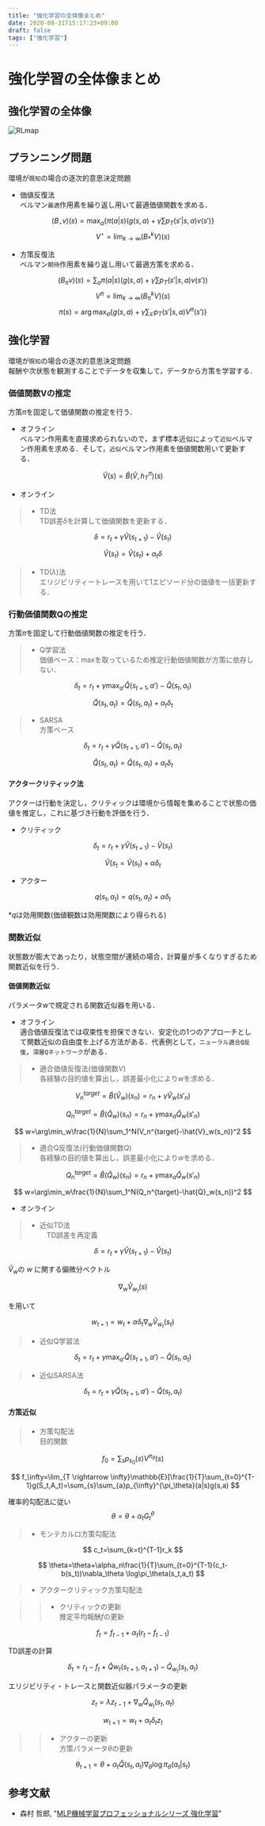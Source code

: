 ```yaml
---
title: "強化学習の全体像まとめ"
date: 2020-08-31T15:17:23+09:00
draft: false
tags: ["強化学習"] 
---
```

<!--more-->
# 強化学習の全体像まとめ
## 強化学習の全体像
![RLmap](.././fig1.jpeg)

## プランニング問題
環境が`既知`の場合の逐次的意思決定問題

- 価値反復法  
ベルマン`最適`作用素を繰り返し用いて最適価値関数を求める．  

$$
(B_{\star}v)(s)=\max_a\{\pi(a|s)(g(s,a)+\gamma \sum p_T(s'|s,a)v(s')\}
$$
$$
V^{\star}=\lim_{k\rightarrow \infty}(B_{*}^kV)(s)
$$

- 方策反復法  
ベルマン`期待`作用素を繰り返し用いて最適方策を求める．
  
$$
(B_{\pi}v)(s)=\sum_a\pi(a|s)(g(s,a)+\gamma \sum p_T(s'|s,a)v(s'))
$$
$$
V^{\pi}=\lim_{k\rightarrow \infty}(B_{\pi}^kV)(s)
$$
$$
\pi(s)=\arg\max_a\{g(s,a)+\gamma \sum_{s'}p_T(s'|s,a)V^\pi(s')\}
$$

## 強化学習
環境が`既知`の場合の逐次的意思決定問題  
報酬や次状態を観測することでデータを収集して，データから方策を学習する．
### 価値関数Vの推定
方策$\pi$を固定して価値関数の推定を行う．

- オフライン  
ベルマン作用素を直接求められないので，まず標本近似によって`近似`ベルマン作用素を求める．そして，`近似`ベルマン作用素を価値関数用いて更新する．

$$
\hat{V}(s)=\hat{B}(\hat{V},h_T^\pi)(s)
$$
- オンライン

>- TD法  
TD誤差$\delta$を計算して価値関数を更新する．

$$
\delta=r_t+\gamma \hat{V}(s_{t+1})-\hat{V}(s_t)
$$

$$
\hat{V}(s_t)=\hat{V}(s_t)+\alpha_t\delta 
$$
>- TD($\lambda$)法  
エリジビリティートレースを用いて1エピソード分の価値を一括更新する．

### 行動価値関数Qの推定
方策$\pi$を固定して行動価値関数の推定を行う．
>- Q学習法  
価値ベース：maxを取っているため推定行動価値関数が方策に依存しない．

$$
\delta_t=r_t+\gamma \max_{a'}\hat{Q}(s_{t+1},a')-\hat{Q}(s_t,a_t)  
$$

$$
\hat{Q}(s_t,a_t)=\hat{Q}(s_t,a_t)+\alpha_t\delta_t
$$

>- SARSA  
方策ベース
  
$$
\delta_t=r_t+\gamma \hat{Q}(s_{t+1},a')-\hat{Q}(s_t,a_t)
$$

$$
\hat{Q}(s_t,a_t)=\hat{Q}(s_t,a_t)+\alpha_t\delta_t
$$

#### アクタークリティック法
アクターは行動を決定し，クリティックは環境から情報を集めることで状態の価値を推定し，これに基づき行動を評価を行う．

- クリティック

$$
\delta_t=r_t+\gamma\hat{V}(s_{t+1})-\hat{V}(s_t) 
$$

$$
\hat{V}(s_{t}=\hat{V}(s_t)+\alpha\delta_t
$$
- アクター  

$$
q(s_t,a_t)=q(s_t,a_t)+\alpha\delta_t
$$

*$q$は効用関数(価値観数は効用関数により得られる)
  
### 関数近似
状態数が膨大であったり，状態空間が連続の場合，計算量が多くなりすぎるため関数近似を行う．
#### 価値関数近似
パラメータ$w$で規定される関数近似器を用いる．

- オフライン  
  適合価値反復法では収束性を担保できない．安定化の1つのアプローチとして関数近似の自由度を上げる方法がある．代表例として，`ニューラル適合Q反復`，`深層Qネットワーク`がある．

>- 適合価値反復法(価値関数$V$)  
  各経験の目的値を算出し，誤差最小化により$w$を求める．

$$
V_n^{target}=\hat{B}(\hat{V}_w)(s_n)=r_n+\gamma \hat{V}_w(s'_n)
$$

$$
Q_n^{target}=\hat{B}(\hat{Q}_w)(s_n)=r_n+\gamma \max_a\hat{Q}_w(s'_n) 
$$

$$
w=\arg\min_w\frac{1}{N}\sum_1^N(V_n^{target}-\hat{V}_w(s_n))^2
$$

>- 適合Q反復法(行動価値関数$Q$)  
  各経験の目的値を算出し，誤差最小化により$w$を求める．

$$
Q_n^{target}=\hat{B}(\hat{Q}_w)(s_n)=r_n+\gamma \max_a\hat{Q}_w(s'_n) 
$$

$$
w=\arg\min_w\frac{1}{N}\sum_1^N(Q_n^{target}-\hat{Q}_w(s_n))^2
$$

- オンライン
  
>- 近似TD法  
　TD誤差を再定義  

$$ \delta = r_t + \gamma \hat{V}(s_{t+1}) - \hat{V}(s_t)$$

$\hat{V}_w$の $w$ に関する偏微分ベクトル 

$$\nabla_w\hat{V}_{w_t}(s)$$

を用いて
  
$$
w_{t+1}=w_t+\alpha\delta_t\nabla_w\hat{V}_{w_t}(s_t)
$$

>- 近似Q学習法
   
$$
\delta_t=r_t+\gamma\max_{a'}\hat{Q}(s_{t+1},a')-\hat{Q}(s_t,a_t)
$$

>- 近似SARSA法  

$$
\delta_t=r_t+\gamma\hat{Q}(s_{t+1},a')-\hat{Q}(s_t,a_t)
$$

#### 方策近似
>- 方策勾配法  
目的関数

$$
f_0=\sum_sp_{s_0}(s)V^{\pi_\theta}(s)
$$

$$
f_\infty=\lim_{T \rightarrow \infty}\mathbb{E}[\frac{1}{T}\sum_{t=0}^{T-1}g(S_t,A_t)=\sum_{s}\sum_{a}p_{\infty}^{\pi_\theta}(a|s)g(s,a)
$$

確率的勾配法に従い
$$
\theta=\theta+\alpha_tG_t^\theta
$$
>- モンテカルロ方策勾配法

$$
c_t=\sum_{k=t}^{T-1}r_k
$$

$$
\theta=\theta+\alpha_n\frac{1}{T}\sum_{t=0}^{T-1}(c_t-b(s_t))\nabla_\theta \log\pi_\theta(s_t,a_t)
$$
 
>- アクタークリティック方策勾配法

>>- クリティックの更新  
推定平均報酬$f$の更新  

$$f_t=f_{t-1}+\alpha_t(r_t-f_{t-1})$$
 
TD誤差の計算

$$
\delta_t=r_t - f_t + \hat{Q}w_{t}(s_{t+1},a_{t+1})-\hat{Q}_{w_t}(s_t,a_t)
$$
 
エリジビリティ・トレースと関数近似器パラメータの更新
 
$$
z_t=\lambda z_{t-1}+\nabla_w\hat{Q}_{w_t}(s_t,a_t)
$$

$$
w_{t+1}=w_t+\alpha_t\delta_tz_t
$$
 
>>- アクターの更新  
方策パラメータ$\theta$の更新

$$\theta_{t+1} = \theta + \alpha_t \hat{Q} (s_t,a_t) \nabla_\theta \log \pi_\theta(a_t|s_t)$$

## 参考文献
- 森村 哲郎, "[MLP機械学習プロフェッショナルシリーズ 強化学習](https://amzn.to/3eH8hHd)"
